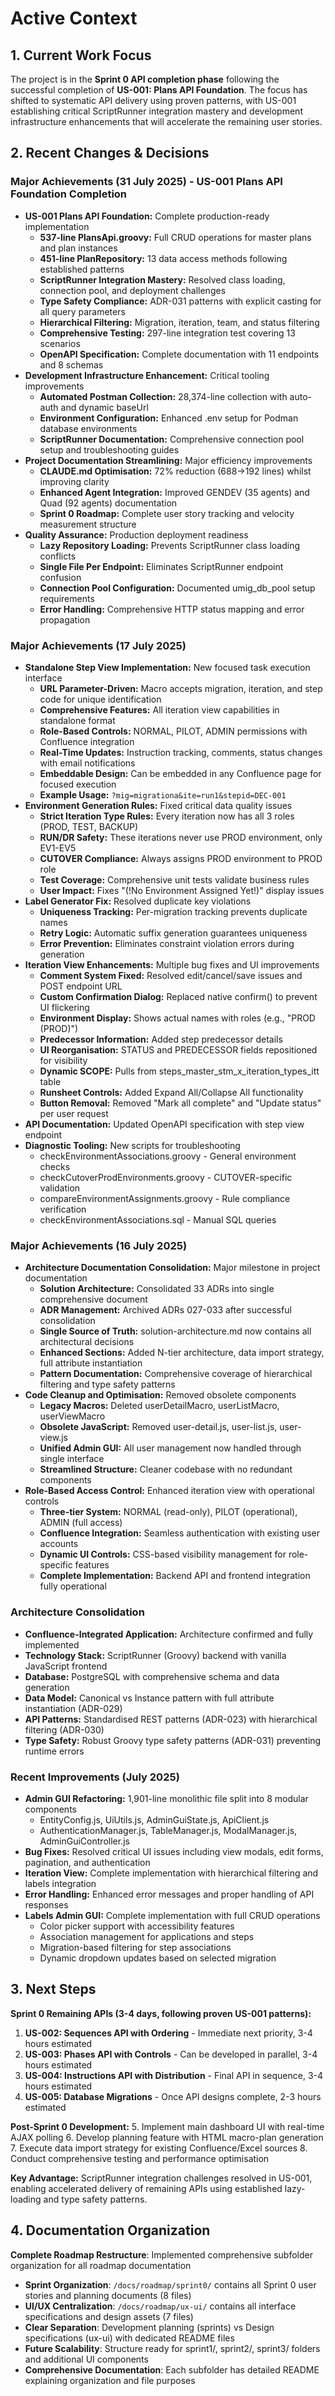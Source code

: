 # Active Context

## 1. Current Work Focus

The project is in the **Sprint 0 API completion phase** following the successful completion of **US-001: Plans API Foundation**. The focus has shifted to systematic API delivery using proven patterns, with US-001 establishing critical ScriptRunner integration mastery and development infrastructure enhancements that will accelerate the remaining user stories.

## 2. Recent Changes & Decisions

### Major Achievements (31 July 2025) - US-001 Plans API Foundation Completion
* **US-001 Plans API Foundation:** Complete production-ready implementation
  * **537-line PlansApi.groovy:** Full CRUD operations for master plans and plan instances
  * **451-line PlanRepository:** 13 data access methods following established patterns
  * **ScriptRunner Integration Mastery:** Resolved class loading, connection pool, and deployment challenges
  * **Type Safety Compliance:** ADR-031 patterns with explicit casting for all query parameters
  * **Hierarchical Filtering:** Migration, iteration, team, and status filtering
  * **Comprehensive Testing:** 297-line integration test covering 13 scenarios
  * **OpenAPI Specification:** Complete documentation with 11 endpoints and 8 schemas
* **Development Infrastructure Enhancement:** Critical tooling improvements
  * **Automated Postman Collection:** 28,374-line collection with auto-auth and dynamic baseUrl
  * **Environment Configuration:** Enhanced .env setup for Podman database environments
  * **ScriptRunner Documentation:** Comprehensive connection pool setup and troubleshooting guides
* **Project Documentation Streamlining:** Major efficiency improvements
  * **CLAUDE.md Optimisation:** 72% reduction (688→192 lines) whilst improving clarity
  * **Enhanced Agent Integration:** Improved GENDEV (35 agents) and Quad (92 agents) documentation
  * **Sprint 0 Roadmap:** Complete user story tracking and velocity measurement structure
* **Quality Assurance:** Production deployment readiness
  * **Lazy Repository Loading:** Prevents ScriptRunner class loading conflicts
  * **Single File Per Endpoint:** Eliminates ScriptRunner endpoint confusion
  * **Connection Pool Configuration:** Documented umig_db_pool setup requirements
  * **Error Handling:** Comprehensive HTTP status mapping and error propagation

### Major Achievements (17 July 2025)
* **Standalone Step View Implementation:** New focused task execution interface
  * **URL Parameter-Driven:** Macro accepts migration, iteration, and step code for unique identification
  * **Comprehensive Features:** All iteration view capabilities in standalone format
  * **Role-Based Controls:** NORMAL, PILOT, ADMIN permissions with Confluence integration
  * **Real-Time Updates:** Instruction tracking, comments, status changes with email notifications
  * **Embeddable Design:** Can be embedded in any Confluence page for focused execution
  * **Example Usage:** `?mig=migrationa&ite=run1&stepid=DEC-001`
* **Environment Generation Rules:** Fixed critical data quality issues
  * **Strict Iteration Type Rules:** Every iteration now has all 3 roles (PROD, TEST, BACKUP)
  * **RUN/DR Safety:** These iterations never use PROD environment, only EV1-EV5
  * **CUTOVER Compliance:** Always assigns PROD environment to PROD role
  * **Test Coverage:** Comprehensive unit tests validate business rules
  * **User Impact:** Fixes "(!No Environment Assigned Yet!)" display issues
* **Label Generator Fix:** Resolved duplicate key violations
  * **Uniqueness Tracking:** Per-migration tracking prevents duplicate names
  * **Retry Logic:** Automatic suffix generation guarantees uniqueness
  * **Error Prevention:** Eliminates constraint violation errors during generation
* **Iteration View Enhancements:** Multiple bug fixes and UI improvements
  * **Comment System Fixed:** Resolved edit/cancel/save issues and POST endpoint URL
  * **Custom Confirmation Dialog:** Replaced native confirm() to prevent UI flickering
  * **Environment Display:** Shows actual names with roles (e.g., "PROD (PROD)")
  * **Predecessor Information:** Added step predecessor details
  * **UI Reorganisation:** STATUS and PREDECESSOR fields repositioned for visibility
  * **Dynamic SCOPE:** Pulls from steps_master_stm_x_iteration_types_itt table
  * **Runsheet Controls:** Added Expand All/Collapse All functionality
  * **Button Removal:** Removed "Mark all complete" and "Update status" per user request
* **API Documentation:** Updated OpenAPI specification with step view endpoint
* **Diagnostic Tooling:** New scripts for troubleshooting
  * checkEnvironmentAssociations.groovy - General environment checks
  * checkCutoverProdEnvironments.groovy - CUTOVER-specific validation
  * compareEnvironmentAssignments.groovy - Rule compliance verification
  * checkEnvironmentAssociations.sql - Manual SQL queries

### Major Achievements (16 July 2025)
* **Architecture Documentation Consolidation:** Major milestone in project documentation
  * **Solution Architecture:** Consolidated 33 ADRs into single comprehensive document
  * **ADR Management:** Archived ADRs 027-033 after successful consolidation
  * **Single Source of Truth:** solution-architecture.md now contains all architectural decisions
  * **Enhanced Sections:** Added N-tier architecture, data import strategy, full attribute instantiation
  * **Pattern Documentation:** Comprehensive coverage of hierarchical filtering and type safety patterns
* **Code Cleanup and Optimisation:** Removed obsolete components
  * **Legacy Macros:** Deleted userDetailMacro, userListMacro, userViewMacro
  * **Obsolete JavaScript:** Removed user-detail.js, user-list.js, user-view.js
  * **Unified Admin GUI:** All user management now handled through single interface
  * **Streamlined Structure:** Cleaner codebase with no redundant components
* **Role-Based Access Control:** Enhanced iteration view with operational controls
  * **Three-tier System:** NORMAL (read-only), PILOT (operational), ADMIN (full access)
  * **Confluence Integration:** Seamless authentication with existing user accounts
  * **Dynamic UI Controls:** CSS-based visibility management for role-specific features
  * **Complete Implementation:** Backend API and frontend integration fully operational

### Architecture Consolidation
* **Confluence-Integrated Application:** Architecture confirmed and fully implemented
* **Technology Stack:** ScriptRunner (Groovy) backend with vanilla JavaScript frontend
* **Database:** PostgreSQL with comprehensive schema and data generation
* **Data Model:** Canonical vs Instance pattern with full attribute instantiation (ADR-029)
* **API Patterns:** Standardised REST patterns (ADR-023) with hierarchical filtering (ADR-030)
* **Type Safety:** Robust Groovy type safety patterns (ADR-031) preventing runtime errors

### Recent Improvements (July 2025)
* **Admin GUI Refactoring:** 1,901-line monolithic file split into 8 modular components
  * EntityConfig.js, UiUtils.js, AdminGuiState.js, ApiClient.js
  * AuthenticationManager.js, TableManager.js, ModalManager.js, AdminGuiController.js
* **Bug Fixes:** Resolved critical UI issues including view modals, edit forms, pagination, and authentication
* **Iteration View:** Complete implementation with hierarchical filtering and labels integration
* **Error Handling:** Enhanced error messages and proper handling of API responses
* **Labels Admin GUI:** Complete implementation with full CRUD operations
  * Color picker support with accessibility features
  * Association management for applications and steps
  * Migration-based filtering for step associations
  * Dynamic dropdown updates based on selected migration

## 3. Next Steps

**Sprint 0 Remaining APIs (3-4 days, following proven US-001 patterns):**
1. **US-002: Sequences API with Ordering** - Immediate next priority, 3-4 hours estimated
2. **US-003: Phases API with Controls** - Can be developed in parallel, 3-4 hours estimated  
3. **US-004: Instructions API with Distribution** - Final API in sequence, 3-4 hours estimated
4. **US-005: Database Migrations** - Once API designs complete, 2-3 hours estimated

**Post-Sprint 0 Development:**
5. Implement main dashboard UI with real-time AJAX polling
6. Develop planning feature with HTML macro-plan generation
7. Execute data import strategy for existing Confluence/Excel sources
8. Conduct comprehensive testing and performance optimisation

**Key Advantage:** ScriptRunner integration challenges resolved in US-001, enabling accelerated delivery of remaining APIs using established lazy-loading and type safety patterns.

## 4. Documentation Organization

**Complete Roadmap Restructure**: Implemented comprehensive subfolder organization for all roadmap documentation
- **Sprint Organization**: `/docs/roadmap/sprint0/` contains all Sprint 0 user stories and planning documents (8 files)
- **UI/UX Centralization**: `/docs/roadmap/ux-ui/` contains all interface specifications and design assets (7 files)
- **Clear Separation**: Development planning (sprints) vs Design specifications (ux-ui) with dedicated README files
- **Future Scalability**: Structure ready for sprint1/, sprint2/, sprint3/ folders and additional UI components
- **Comprehensive Documentation**: Each subfolder has detailed README explaining organization and file purposes
